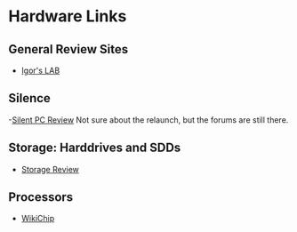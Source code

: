 # Hardware Links

## General Review Sites

- [Igor's LAB](https://www.igorslab.de/en/)

## Silence

-[Silent PC Review](https://silentpcreview.com) Not sure about the relaunch, but the forums are still there.

## Storage: Harddrives and SDDs

- [Storage Review](https://www.storagereview.com)

## Processors

- [WikiChip](https://en.wikichip.org/wiki/WikiChip)

